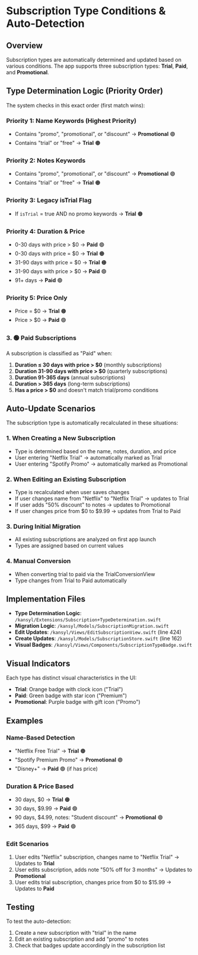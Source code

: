 # Subscription Type Conditions & Auto-Detection

## Overview
Subscription types are automatically determined and updated based on various conditions. The app supports three subscription types: **Trial**, **Paid**, and **Promotional**.

## Type Determination Logic (Priority Order)

The system checks in this exact order (first match wins):

### Priority 1: Name Keywords (Highest Priority)
- Contains "promo", "promotional", or "discount" → **Promotional** 🟣
- Contains "trial" or "free" → **Trial** 🟠

### Priority 2: Notes Keywords
- Contains "promo", "promotional", or "discount" → **Promotional** 🟣
- Contains "trial" or "free" → **Trial** 🟠

### Priority 3: Legacy isTrial Flag
- If `isTrial` = true AND no promo keywords → **Trial** 🟠

### Priority 4: Duration & Price
- 0-30 days with price > $0 → **Paid** 🟢
- 0-30 days with price = $0 → **Trial** 🟠
- 31-90 days with price = $0 → **Trial** 🟠
- 31-90 days with price > $0 → **Paid** 🟢
- 91+ days → **Paid** 🟢

### Priority 5: Price Only
- Price = $0 → **Trial** 🟠
- Price > $0 → **Paid** 🟢

### 3. 🟢 **Paid Subscriptions**
A subscription is classified as "Paid" when:
1. **Duration ≤ 30 days with price > $0** (monthly subscriptions)
2. **Duration 31-90 days with price > $0** (quarterly subscriptions)
3. **Duration 91-365 days** (annual subscriptions)
4. **Duration > 365 days** (long-term subscriptions)
5. **Has a price > $0** and doesn't match trial/promo conditions

## Auto-Update Scenarios

The subscription type is automatically recalculated in these situations:

### 1. **When Creating a New Subscription**
- Type is determined based on the name, notes, duration, and price
- User entering "Netflix Trial" → automatically marked as Trial
- User entering "Spotify Promo" → automatically marked as Promotional

### 2. **When Editing an Existing Subscription**
- Type is recalculated when user saves changes
- If user changes name from "Netflix" to "Netflix Trial" → updates to Trial
- If user adds "50% discount" to notes → updates to Promotional
- If user changes price from $0 to $9.99 → updates from Trial to Paid

### 3. **During Initial Migration**
- All existing subscriptions are analyzed on first app launch
- Types are assigned based on current values

### 4. **Manual Conversion**
- When converting trial to paid via the TrialConversionView
- Type changes from Trial to Paid automatically

## Implementation Files

- **Type Determination Logic**: `/kansyl/Extensions/Subscription+TypeDetermination.swift`
- **Migration Logic**: `/kansyl/Models/SubscriptionMigration.swift`
- **Edit Updates**: `/kansyl/Views/EditSubscriptionView.swift` (line 424)
- **Create Updates**: `/kansyl/Models/SubscriptionStore.swift` (line 162)
- **Visual Badges**: `/kansyl/Views/Components/SubscriptionTypeBadge.swift`

## Visual Indicators

Each type has distinct visual characteristics in the UI:
- **Trial**: Orange badge with clock icon ("Trial")
- **Paid**: Green badge with star icon ("Premium")
- **Promotional**: Purple badge with gift icon ("Promo")

## Examples

### Name-Based Detection
- "Netflix Free Trial" → **Trial** 🟠
- "Spotify Premium Promo" → **Promotional** 🟣
- "Disney+" → **Paid** 🟢 (if has price)

### Duration & Price Based
- 30 days, $0 → **Trial** 🟠
- 30 days, $9.99 → **Paid** 🟢
- 90 days, $4.99, notes: "Student discount" → **Promotional** 🟣
- 365 days, $99 → **Paid** 🟢

### Edit Scenarios
1. User edits "Netflix" subscription, changes name to "Netflix Trial" → Updates to **Trial**
2. User edits subscription, adds note "50% off for 3 months" → Updates to **Promotional**
3. User edits trial subscription, changes price from $0 to $15.99 → Updates to **Paid**

## Testing

To test the auto-detection:
1. Create a new subscription with "trial" in the name
2. Edit an existing subscription and add "promo" to notes
3. Check that badges update accordingly in the subscription list